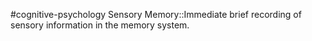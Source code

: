 #cognitive-psychology 
Sensory Memory::Immediate brief recording of sensory information in the memory system.
<!--SR:!2024-04-09,2,230-->